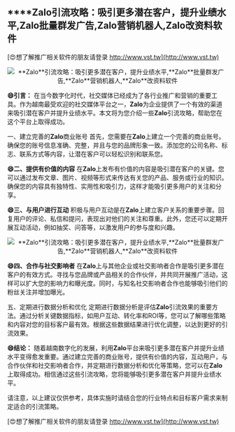 ## ****Zalo**引流攻略：吸引更多潜在客户，提升业绩水平,**Zalo**批量群发广告,**Zalo**营销机器人,**Zalo**改资料软件**

[😍想了解推广相关软件的朋友请登录 http://www.vst.tw](http://www.vst.tw)

 <center><img src="https://vst.tw/MP4/tuiguang/png/3.png" alt="**Zalo**引流攻略：吸引更多潜在客户，提升业绩水平,**Zalo**批量群发广告,**Zalo**营销机器人,**Zalo**改资料软件"></center>

**😄引言：**
在当今数字化时代，社交媒体已经成为了各行业推广和营销的重要工具。作为越南最受欢迎的社交媒体平台之一，**Zalo**为企业提供了一个有效的渠道来吸引潜在客户并提升业绩水平。本文将为您介绍一些**Zalo**引流攻略，帮助您在这个平台上取得成功。

一、建立完善的**Zalo**商业账号
首先，您需要在**Zalo**上建立一个完善的商业账号。确保您的账号信息准确、完整，并且与您的品牌形象一致。添加您的公司名称、标志、联系方式等内容，让潜在客户可以轻松识别和联系您。

**😄二、提供有价值的内容**
在**Zalo**上发布有价值的内容是吸引潜在客户的关键。您可以通过发布文章、图片、视频等形式来传达有关您的产品、服务或行业的知识。确保您的内容具有独特性、实用性和吸引力，这样才能吸引更多用户的关注和分享。

**😄三、与用户进行互动**
积极与用户互动是在**Zalo**上建立客户关系的重要步骤。回复用户的评论、私信和提问，表现出对他们的关注和尊重。此外，您还可以定期开展互动活动，例如抽奖、问答等，以激发用户的参与度和兴趣。

 <center><img src="https://vst.tw/MP4/tuiguang/png/6.png" alt="**Zalo**引流攻略：吸引更多潜在客户，提升业绩水平,**Zalo**批量群发广告,**Zalo**营销机器人,**Zalo**改资料软件"></center>

**😄四、合作与社交影响者**
在**Zalo**上与其他企业或社交影响者合作是吸引更多潜在客户的有效方式。寻找与您品牌或产品相关的合作伙伴，并共同开展推广活动，这样可以扩大您的影响力和曝光度。同时，与知名社交影响者合作也能够吸引他们的粉丝关注并增加曝光。

五、定期进行数据分析和优化
定期进行数据分析是评估**Zalo**引流效果的重要方法。通过分析关键数据指标，如用户互动、转化率和ROI等，您可以了解哪些策略和内容对您的目标客户最有效。根据这些数据结果进行优化调整，以达到更好的引流效果。

**😄结论：**
随着越南数字化的发展，利用**Zalo**平台来吸引更多潜在客户并提升业绩水平变得愈发重要。通过建立完善的商业账号，提供有价值的内容，互动用户，与合作伙伴和社交影响者合作，并定期进行数据分析和优化等策略，您可以在**Zalo**上取得成功。相信通过这些引流攻略，您将能够吸引更多潜在客户并提升业绩水平。

请注意，以上建议仅供参考，具体实施时请结合您的行业特点和目标客户需求来制定适合的引流策略。

[😍想了解推广相关软件的朋友请登录 http://www.vst.tw](http://www.vst.tw)




